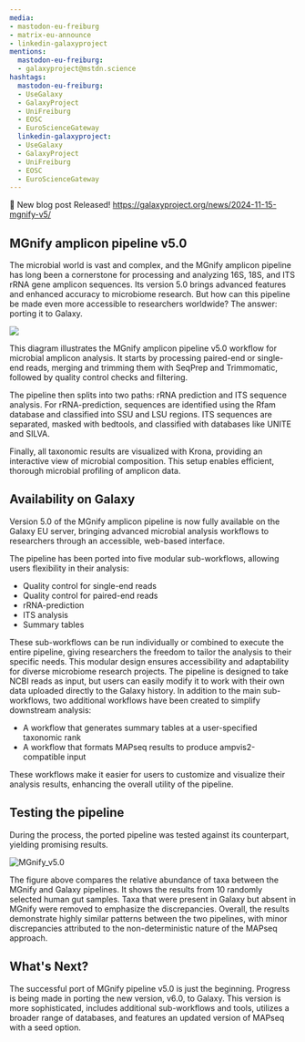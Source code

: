 ```yaml
---
media:
- mastodon-eu-freiburg
- matrix-eu-announce
- linkedin-galaxyproject
mentions:
  mastodon-eu-freiburg:
  - galaxyproject@mstdn.science
hashtags:
  mastodon-eu-freiburg:
  - UseGalaxy
  - GalaxyProject
  - UniFreiburg
  - EOSC
  - EuroScienceGateway
  linkedin-galaxyproject:
  - UseGalaxy
  - GalaxyProject
  - UniFreiburg
  - EOSC
  - EuroScienceGateway
---
```

📝 New blog post Released!
https://galaxyproject.org/news/2024-11-15-mgnify-v5/

MGnify amplicon pipeline v5\.0
------------------------------

The microbial world is vast and complex, and the MGnify amplicon pipeline has long been a cornerstone for processing and analyzing 16S, 18S, and ITS rRNA gene amplicon sequences. Its version 5\.0 brings advanced features and enhanced accuracy to microbiome research. But how can this pipeline be made even more accessible to researchers worldwide? The answer: porting it to Galaxy.

[![](https://galaxyproject.org/news/2024-11-15-mgnify-v5/pipeline_v5.0_amplicon.png)](https://docs.mgnify.org/src/docs/analysis.html)

This diagram illustrates the MGnify amplicon pipeline v5\.0 workflow for microbial amplicon analysis. It starts by processing paired\-end or single\-end reads, merging and trimming them with SeqPrep and Trimmomatic, followed by quality control checks and filtering.

The pipeline then splits into two paths: rRNA prediction and ITS sequence analysis. For rRNA\-prediction, sequences are identified using the Rfam database and classified into SSU and LSU regions. ITS sequences are separated, masked with bedtools, and classified with databases like UNITE and SILVA.

Finally, all taxonomic results are visualized with Krona, providing an interactive view of microbial composition. This setup enables efficient, thorough microbial profiling of amplicon data.

Availability on Galaxy
----------------------

Version 5\.0 of the MGnify amplicon pipeline is now fully available on the Galaxy EU server, bringing advanced microbial analysis workflows to researchers through an accessible, web\-based interface.

The pipeline has been ported into five modular sub\-workflows, allowing users flexibility in their analysis:

* Quality control for single\-end reads
* Quality control for paired\-end reads
* rRNA\-prediction
* ITS analysis
* Summary tables

These sub\-workflows can be run individually or combined to execute the entire pipeline, giving researchers the freedom to tailor the analysis to their specific needs. This modular design ensures accessibility and adaptability for diverse microbiome research projects. The pipeline is designed to take NCBI reads as input, but users can easily modify it to work with their own data uploaded directly to the Galaxy history. In addition to the main sub\-workflows, two additional workflows have been created to simplify downstream analysis:

* A workflow that generates summary tables at a user\-specified taxonomic rank
* A workflow that formats MAPseq results to produce ampvis2\-compatible input

These workflows make it easier for users to customize and visualize their analysis results, enhancing the overall utility of the pipeline.

Testing the pipeline
--------------------

During the process, the ported pipeline was tested against its counterpart, yielding promising results.

![MGnify_v5.0](https://galaxyproject.org/news/2024-11-15-mgnify-v5/human_gut_abundance_level_s_mgnifyVSgalaxy.png)

The figure above compares the relative abundance of taxa between the MGnify and Galaxy pipelines. It shows the results from 10 randomly selected human gut samples. Taxa that were present in Galaxy but absent in MGnify were removed to emphasize the discrepancies. Overall, the results demonstrate highly similar patterns between the two pipelines, with minor discrepancies attributed to the non\-deterministic nature of the MAPseq approach.

What's Next?
------------

The successful port of MGnify pipeline v5\.0 is just the beginning. Progress is being made in porting the new version, v6\.0, to Galaxy. This version is more sophisticated, includes additional sub\-workflows and tools, utilizes a broader range of databases, and features an updated version of MAPseq with a seed option.